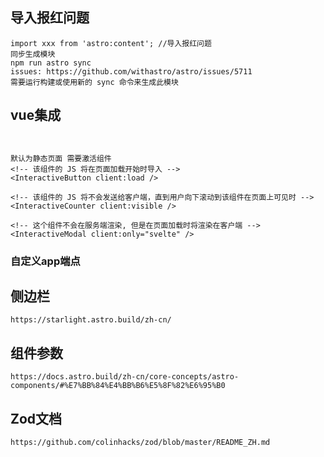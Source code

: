
## 导入报红问题 
```
import xxx from 'astro:content'; //导入报红问题 
同步生成模块
npm run astro sync
issues: https://github.com/withastro/astro/issues/5711
需要运行构建或使用新的 sync 命令来生成此模块
```

## vue集成
```


默认为静态页面 需要激活组件
<!-- 该组件的 JS 将在页面加载开始时导入 -->
<InteractiveButton client:load />

<!-- 该组件的 JS 将不会发送给客户端，直到用户向下滚动到该组件在页面上可见时 -->
<InteractiveCounter client:visible />

<!-- 这个组件不会在服务端渲染, 但是在页面加载时将渲染在客户端 -->
<InteractiveModal client:only="svelte" />

```

### 自定义app端点



## 侧边栏 

```
https://starlight.astro.build/zh-cn/
```

## 组件参数
```
https://docs.astro.build/zh-cn/core-concepts/astro-components/#%E7%BB%84%E4%BB%B6%E5%8F%82%E6%95%B0
```


## Zod文档
```
https://github.com/colinhacks/zod/blob/master/README_ZH.md
```